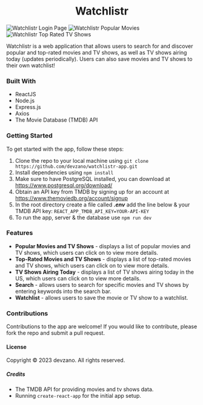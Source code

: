 <h1 align="center">Watchlistr</h1>

![Watchlistr Login Page](/React/src/styles/Screenshots/Screenshots/LoginPage.png)
![Watchlistr Popular Movies](/React/src/styles/Screenshots/Screenshots/PopularMovies.png)
![Watchlistr Top Rated TV Shows](/React/src/styles/Screenshots/Screenshots/TopRatedTVShows.png)

Watchlistr is a web application that allows users to search for and discover popular and top-rated movies and TV shows, as well as TV shows airing today (updates periodically). Users can also save movies and TV shows to their own watchlist!

### Built With
* ReactJS
* Node.js
* Express.js
* Axios
* The Movie Database (TMDB) API

### Getting Started

To get started with the app, follow these steps:

1. Clone the repo to your local machine using ```git clone https://github.com/devzano/watchlistr-app.git```
2. Install dependencies using ```npm install```
3. Make sure to have PostgreSQL installed, you can download at https://www.postgresql.org/download/
4. Obtain an API key from TMDB by signing up for an account at https://www.themoviedb.org/account/signup
5. In the root directory create a file called ***.env*** add the line below & your TMDB API key: ```REACT_APP_TMDB_API_KEY=YOUR-API-KEY```
6. To run the app, server & the database use ```npm run dev```


### Features

* __Popular Movies and TV Shows__ - displays a list of popular movies and TV shows, which users can click on to view more details.
* __Top-Rated Movies and TV Shows__ - displays a list of top-rated movies and TV shows, which users can click on to view more details.
* __TV Shows Airing Today__ - displays a list of TV shows airing today in the US, which users can click on to view more details.
* __Search__ - allows users to search for specific movies and TV shows by entering keywords into the search bar.
* __Watchlist__ - allows users to save the movie or TV show to a watchlist.

### Contributions

Contributions to the app are welcome! If you would like to contribute, please fork the repo and submit a pull request.

#### License

Copyright © 2023 devzano. All rights reserved.

##### Credits

* The TMDB API for providing movies and tv shows data.
* Running ```create-react-app``` for the initial app setup.